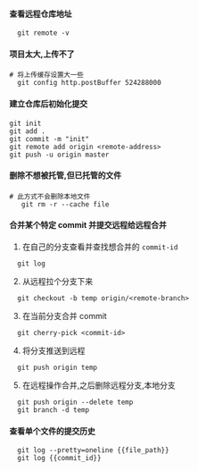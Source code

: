 #### 查看远程仓库地址
```
  git remote -v
```

#### 项目太大,上传不了
```
# 将上传缓存设置大一些
  git config http.postBuffer 524288000
```

#### 建立仓库后初始化提交
```
git init
git add .
git commit -m "init"
git remote add origin <remote-address>
git push -u origin master
```

#### 删除不想被托管,但已托管的文件
```
# 此方式不会删除本地文件
   git rm -r --cache file
```

#### 合并某个特定 commit 并提交远程给远程合并
1) 在自己的分支查看并查找想合并的 `commit-id`
```
  git log
```
2) 从远程拉个分支下来
```
  git checkout -b temp origin/<remote-branch>
```
3) 在当前分支合并 commit
```
  git cherry-pick <commit-id>
```
4) 将分支推送到远程
```
  git push origin temp
```
5) 在远程操作合并,之后删除远程分支,本地分支
```
  git push origin --delete temp
  git branch -d temp
```

#### 查看单个文件的提交历史
```
  git log --pretty=oneline {{file_path}}
  git log {{commit_id}}
```
